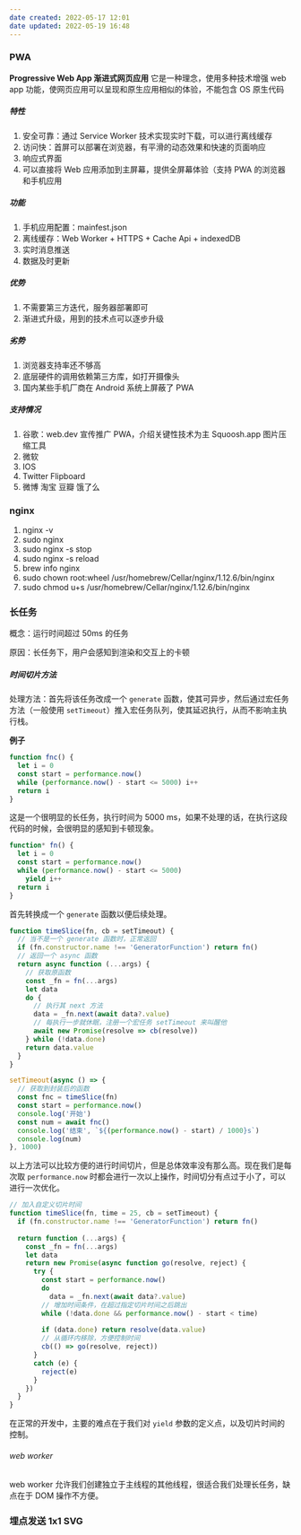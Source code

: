 ```yaml
---
date created: 2022-05-17 12:01
date updated: 2022-05-19 16:48
---
```


### PWA

**Progressive Web App 渐进式网页应用**
它是一种理念，使用多种技术增强 web app 功能，使网页应用可以呈现和原生应用相似的体验，不能包含 OS 原生代码

##### 特性

1. 安全可靠：通过 Service Worker 技术实现实时下载，可以进行离线缓存
2. 访问快：首屏可以部署在浏览器，有平滑的动态效果和快速的页面响应
3. 响应式界面
4. 可以直接将 Web 应用添加到主屏幕，提供全屏幕体验（支持 PWA 的浏览器和手机应用

##### 功能

1. 手机应用配置：mainfest.json
2. 离线缓存：Web Worker + HTTPS + Cache Api + indexedDB
3. 实时消息推送
4. 数据及时更新

##### 优势

1. 不需要第三方迭代，服务器部署即可
2. 渐进式升级，用到的技术点可以逐步升级

##### 劣势

1. 浏览器支持率还不够高
2. 底层硬件的调用依赖第三方库，如打开摄像头
3. 国内某些手机厂商在 Android 系统上屏蔽了 PWA

##### 支持情况

1. 谷歌：web.dev 宣传推广 PWA，介绍关键性技术为主 Squoosh.app 图片压缩工具
2. 微软
3. IOS
4. Twitter Flipboard
5. 微博 淘宝 豆瓣 饿了么

### nginx

1. nginx -v
2. sudo nginx
3. sudo nginx -s stop
4. sudo nginx -s reload
5. brew info nginx
6. sudo chown root:wheel /usr/homebrew/Cellar/nginx/1.12.6/bin/nginx
7. sudo chmod u+s /usr/homebrew/Cellar/nginx/1.12.6/bin/nginx

### 长任务

概念：运行时间超过 50ms 的任务

原因：长任务下，用户会感知到渲染和交互上的卡顿

##### 时间切片方法

处理方法：首先将该任务改成一个 `generate` 函数，使其可异步，然后通过宏任务方法（一般使用 `setTimeout`）推入宏任务队列，使其延迟执行，从而不影响主执行栈。

**例子**

```js
function fnc() {
  let i = 0
  const start = performance.now()
  while (performance.now() - start <= 5000) i++
  return i
}
```

这是一个很明显的长任务，执行时间为 5000 ms，如果不处理的话，在执行这段代码的时候，会很明显的感知到卡顿现象。

```js
function* fn() {
  let i = 0
  const start = performance.now()
  while (performance.now() - start <= 5000)
    yield i++
  return i
}
```

首先转换成一个 `generate` 函数以便后续处理。

```js
function timeSlice(fn, cb = setTimeout) {
  // 当不是一个 generate 函数时，正常返回
  if (fn.constructor.name !== 'GeneratorFunction') return fn()
  // 返回一个 async 函数
  return async function (...args) {
    // 获取原函数
    const _fn = fn(...args)
    let data
    do {
      // 执行其 next 方法
      data = _fn.next(await data?.value)
      // 每执行一步就休眠，注册一个宏任务 setTimeout 来叫醒他
      await new Promise(resolve => cb(resolve))
    } while (!data.done)
    return data.value
  }
}

setTimeout(async () => {
  // 获取到封装后的函数
  const fnc = timeSlice(fn)
  const start = performance.now()
  console.log('开始')
  const num = await fnc()
  console.log('结束', `${(performance.now() - start) / 1000}s`)
  console.log(num)
}, 1000)
```

以上方法可以比较方便的进行时间切片，但是总体效率没有那么高。现在我们是每次取 `performance.now` 时都会进行一次以上操作，时间切分有点过于小了，可以进行一次优化。

```js
// 加入自定义切片时间
function timeSlice(fn, time = 25, cb = setTimeout) {
  if (fn.constructor.name !== 'GeneratorFunction') return fn()
  
  return function (...args) {
    const _fn = fn(...args)
    let data
    return new Promise(async function go(resolve, reject) {
      try {
        const start = performance.now()
        do
          data = _fn.next(await data?.value)
        // 增加时间条件，在超过指定切片时间之后跳出
        while (!data.done && performance.now() - start < time)
  
        if (data.done) return resolve(data.value)
        // 从循环内移除，方便控制时间
        cb(() => go(resolve, reject))
      }
      catch (e) {
        reject(e)
      }
    })
  }
}
```

在正常的开发中，主要的难点在于我们对 `yield` 参数的定义点，以及切片时间的控制。

###### web worker

web worker 允许我们创建独立于主线程的其他线程，很适合我们处理长任务，缺点在于 DOM 操作不方便。

### 埋点发送 1x1 SVG
